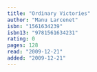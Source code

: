 ```yaml
---
title: "Ordinary Victories"
author: "Manu Larcenet"
isbn: "1561634239"
isbn13: "9781561634231"
rating: 0
pages: 128
read: "2009-12-21"
added: "2009-12-21"
---
```


